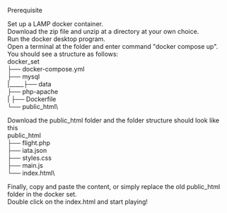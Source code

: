 Prerequisite

Set up a LAMP docker container.\
Download the zip file and unzip at a directory at your own choice.\
Run the docker desktop program.\
Open a terminal at the folder and enter command "docker compose up".\
You should see a structure as follows:\
   docker_set\
   ├── docker-compose.yml\
   ├── mysql\
   |_____├── data\
   ├── php-apache\
   |     ├── Dockerfile\
   └── public_html\
    
Download the public_html folder and the folder structure should look like this\
   public_html\
   ├── flight.php\
   ├── iata.json\
   ├── styles.css\
   ├── main.js\
   └── index.html\

Finally, copy and paste the content, or simply replace the old public_html folder in the docker set.\
Double click on the index.html and start playing!
